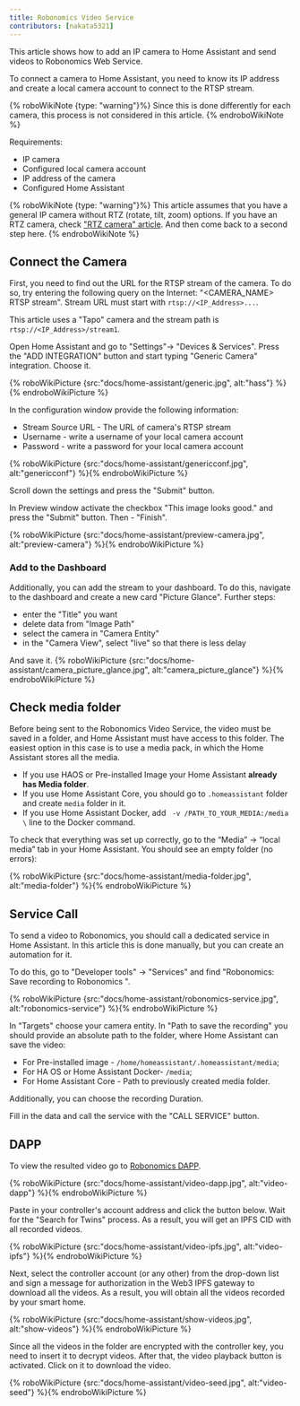 ```yaml
---
title: Robonomics Video Service
contributors: [nakata5321]
---
```


This article shows how to add an IP camera to Home Assistant and send videos to Robonomics Web Service.

To connect a camera to Home Assistant, you need to know its IP address and create a local camera account to connect to the RTSP stream.

{% roboWikiNote {type: "warning"}%} Since this is done differently for each camera, this process is not considered in this article.
{% endroboWikiNote %}

Requirements:
- IP camera
- Configured local camera account
- IP address of the camera
- Configured Home Assistant

{% roboWikiNote {type: "warning"}%} This article assumes that you have a general IP camera without RTZ (rotate, tilt, zoom) options. If you have an RTZ camera, check ["RTZ camera" article](/docs/ptz-camera). And then come back to a second step here. {% endroboWikiNote %}

## Connect the Camera

First, you need to find out the URL for the RTSP stream of the camera.
To do so, try entering the following query on the Internet: "<CAMERA_NAME> RTSP stream".
Stream URL must start with `rtsp://<IP_Address>...`.

This article uses a "Tapo" camera and the stream path is `rtsp://<IP_Address>/stream1`.

Open Home Assistant and go to "Settings"-> "Devices & Services". Press the "ADD INTEGRATION" button and
start typing "Generic Camera" integration. Choose it.

{% roboWikiPicture {src:"docs/home-assistant/generic.jpg", alt:"hass"} %}{% endroboWikiPicture %}

In the configuration window provide the following information:
- Stream Source URL - The URL of camera's RTSP stream
- Username - write a username of your local camera account
- Password - write a password for your local camera account

{% roboWikiPicture {src:"docs/home-assistant/genericconf.jpg", alt:"genericconf"} %}{% endroboWikiPicture %}

Scroll down the settings and press the "Submit" button.

In Preview window activate the checkbox "This image looks good." and press the "Submit" button. Then - "Finish".

{% roboWikiPicture {src:"docs/home-assistant/preview-camera.jpg", alt:"preview-camera"} %}{% endroboWikiPicture %}

### Add to the Dashboard

Additionally, you can add the stream to your dashboard. To do this, navigate to the dashboard and create a new card
"Picture Glance". Further steps:
- enter the "Title" you want
- delete data from "Image Path"
- select the camera in "Camera Entity"
- in the "Camera View", select "live" so that there is less delay

And save it.
{% roboWikiPicture {src:"docs/home-assistant/camera_picture_glance.jpg", alt:"camera_picture_glance"} %}{% endroboWikiPicture %}


## Check media folder

Before being sent to the Robonomics Video Service, the video must be saved in a folder, and Home Assistant must have access to this folder.
The easiest option in this case is to use a media pack, in which the Home Assistant stores all the media.

- If you use HAOS or Pre-installed Image your Home Assistant **already has Media folder**.
- If you use Home Assistant Core, you should go to `.homeassistant` folder and create `media` folder in it.
- If you use Home Assistant Docker, add ` -v /PATH_TO_YOUR_MEDIA:/media \` line to the Docker command.

To check that everything was set up correctly, go to the “Media” -> “local media” tab in your Home Assistant.
You should see an empty folder (no errors):

{% roboWikiPicture {src:"docs/home-assistant/media-folder.jpg", alt:"media-folder"} %}{% endroboWikiPicture %}

## Service Call

To send a video to Robonomics, you should call a dedicated service in Home Assistant.
In this article this is done manually, but you can create an automation for it.

To do this, go to "Developer tools" -> "Services" and find "Robonomics: Save recording to Robonomics ".

{% roboWikiPicture {src:"docs/home-assistant/robonomics-service.jpg", alt:"robonomics-service"} %}{% endroboWikiPicture %}

In "Targets" choose your camera entity.
In "Path to save the recording" you should provide an absolute path to the folder,
where Home Assistant can save the video:
- For Pre-installed image - `/home/homeassistant/.homeassistant/media`;
- For HA OS or Home Assistant Docker- `/media`;
- For Home Assistant Core - Path to previously created media folder.

Additionally, you can choose the recording Duration.

Fill in the data and call the service with the "CALL SERVICE" button.

## DAPP

To view the resulted video go to [Robonomics DAPP](https://vol4tim.github.io/videostream/).

{% roboWikiPicture {src:"docs/home-assistant/video-dapp.jpg", alt:"video-dapp"} %}{% endroboWikiPicture %}

Paste in your controller's account address and click the button below. Wait for the "Search for Twins" process.
As a result, you will get an IPFS CID with all recorded videos.

{% roboWikiPicture {src:"docs/home-assistant/video-ipfs.jpg", alt:"video-ipfs"} %}{% endroboWikiPicture %}

Next, select the controller account (or any other) from the drop-down list and sign a message for authorization in
the Web3 IPFS gateway to download all the videos. As a result, you will obtain all the videos recorded by your smart home.

{% roboWikiPicture {src:"docs/home-assistant/show-videos.jpg", alt:"show-videos"} %}{% endroboWikiPicture %}

Since all the videos in the folder are encrypted with the controller key, you need to insert it to decrypt videos.
After that, the video playback button is activated. Click on it to download the video.

{% roboWikiPicture {src:"docs/home-assistant/video-seed.jpg", alt:"video-seed"} %}{% endroboWikiPicture %}






